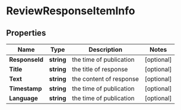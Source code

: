 # ReviewResponseItemInfo


## Properties

| Name | Type | Description | Notes |
|------------ | ------------- | ------------- | -------------|
**ResponseId** | **string** | the time of publication |[optional]|
**Title** | **string** | the title of response |[optional]|
**Text** | **string** | the content of response |[optional]|
**Timestamp** | **string** | the time of publication |[optional]|
**Language** | **string** | the time of publication |[optional]|